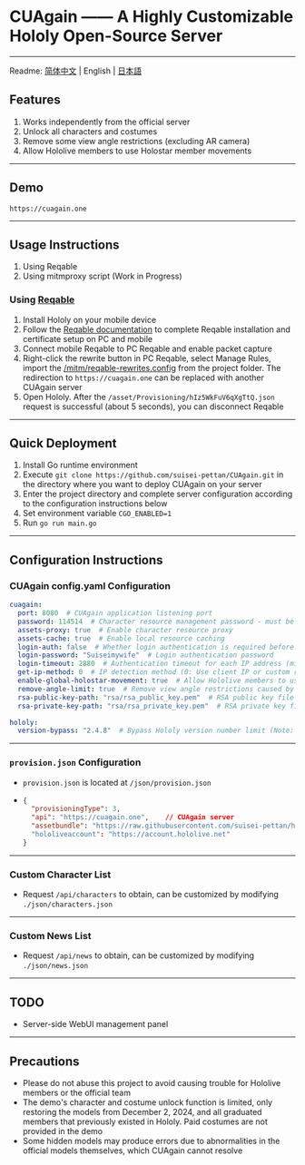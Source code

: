 # CUAgain —— A Highly Customizable Hololy Open-Source Server

---
Readme: [简体中文](/readme_zh.md) | English | [日本語](/readme_ja.md)

## Features
1. Works independently from the official server
2. Unlock all characters and costumes
3. Remove some view angle restrictions (excluding AR camera)
4. Allow Hololive members to use Holostar member movements

---
## Demo
`https://cuagain.one`

---
## Usage Instructions
1. Using Reqable
2. Using mitmproxy script (Work in Progress)

### Using [Reqable](https://reqable.com)
1. Install Hololy on your mobile device
2. Follow the [Reqable documentation](https://reqable.com/docs/getting-started/) to complete Reqable installation and certificate setup on PC and mobile
3. Connect mobile Reqable to PC Reqable and enable packet capture
4. Right-click the rewrite button in PC Reqable, select Manage Rules, import the [/mitm/reqable-rewrites.config](/mitm/reqable-rewrites.config) from the project folder. The redirection to `https://cuagain.one` can be replaced with another CUAgain server
5. Open Hololy. After the `/asset/Provisioning/hIz5WkFuV6qXgTtQ.json` request is successful (about 5 seconds), you can disconnect Reqable

---
## Quick Deployment
1. Install Go runtime environment
2. Execute `git clone https://github.com/suisei-pettan/CUAgain.git` in the directory where you want to deploy CUAgain on your server
3. Enter the project directory and complete server configuration according to the configuration instructions below
4. Set environment variable `CGO_ENABLED=1`
5. Run `go run main.go`

---
## Configuration Instructions
### CUAgain config.yaml Configuration
```yaml
cuagain:
  port: 8080  # CUAgain application listening port
  password: 114514  # Character resource management password - must be changed to a custom strong password
  assets-proxy: true  # Enable character resource proxy
  assets-cache: true  # Enable local resource caching
  login-auth: false  # Whether login authentication is required before use
  login-password: "Suiseimywife"  # Login authentication password
  login-timeout: 2880  # Authentication timeout for each IP address (minutes)
  get-ip-method: 0  # IP detection method (0: Use client IP or custom request header)
  enable-global-holostar-movement: true  # Allow Hololive members to use Holostar member movements
  remove-angle-limit: true  # Remove view angle restrictions caused by character skirt bottom
  rsa-public-key-path: "rsa/rsa_public_key.pem"  # RSA public key file path
  rsa-private-key-path: "rsa/rsa_private_key.pem"  # RSA private key file path

hololy:
  version-bypass: "2.4.8"  # Bypass Hololy version number limit (Note: Invalid after official service stops)
```
---
### `provision.json` Configuration
- `provision.json` is located at `/json/provision.json`

- ``````json
  {
    "provisioningType": 3,
    "api": "https://cuagain.one",    // CUAgain server
    "assetbundle": "https://raw.githubusercontent.com/suisei-pettan/hololy-assets/refs/heads/main",    // Asset file location, can be filled with https://cuagain.one/asset when the server's assets-proxy is true
    "hololiveaccount": "https://account.hololive.net"
  }
  ``````

---
### Custom Character List
- Request `/api/characters` to obtain, can be customized by modifying `./json/characters.json`
---
### Custom News List
- Request `/api/news` to obtain, can be customized by modifying `./json/news.json`
---

## TODO
- Server-side WebUI management panel

---
## Precautions
- Please do not abuse this project to avoid causing trouble for Hololive members or the official team
- The demo's character and costume unlock function is limited, only restoring the models from December 2, 2024, and all graduated members that previously existed in Hololy. Paid costumes are not provided in the demo
- Some hidden models may produce errors due to abnormalities in the official models themselves, which CUAgain cannot resolve
